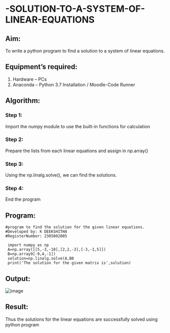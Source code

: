 # -SOLUTION-TO-A-SYSTEM-OF-LINEAR-EQUATIONS
## Aim:
To write a python program to find a solution to a system of linear equations.
## Equipment’s required:
1. 	Hardware – PCs
2. 	Anaconda – Python 3.7 Installation / Moodle-Code Runner
## Algorithm:
### Step 1: 
Import the numpy module to use the built-in functions for calculation
### Step 2: 
Prepare the lists from each linear equations and assign in np.array()
### Step 3: 
Using the np.linalg.solve(), we can find the solutions.
### Step 4: 
End the program
## Program:
```
#program to find the solution for the given linear equations.
#Developed by: K DEEKSHITHA
#RegisterNumber: 2305002005

 import numpy as np
 A=np.array([[5,-3,-10],[2,2,-3],[-3,-1,5]])
 B=np.array9[-9,4,-1])
 solution=np.linalg.solve(A,B0
 print('The solution for the given matrix is',solution)
```
## Output:
![image](https://github.com/ArchanaSharikalHarinarayanan/-SOLUTION-TO-A-SYSTEM-OF-LINEAR-EQUATIONS/assets/155507099/c7612e9b-6882-4272-8621-7090b4b6f999)


## Result: 
Thus the solutions for the linear equations are successfully solved using python program

